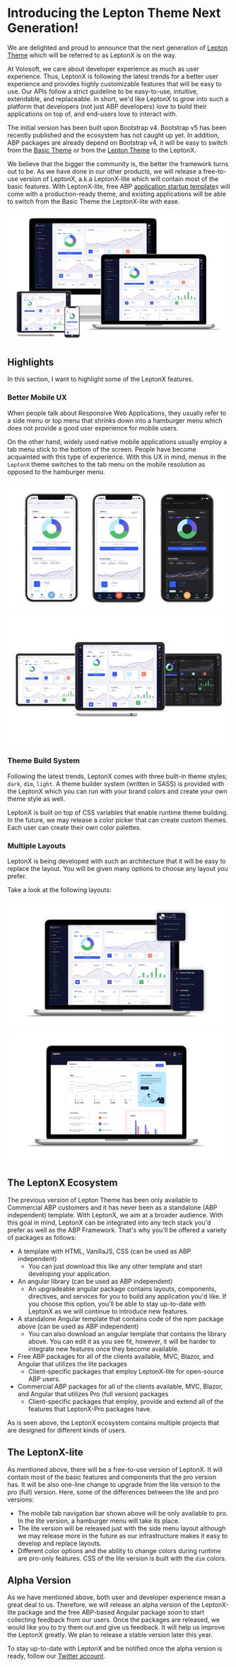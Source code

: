 # Introducing the Lepton Theme Next Generation!

We are delighted and proud to announce that the next generation of [Lepton Theme](https://leptontheme.com/) which will be referred to as LeptonX is on the way. 

At Volosoft, we care about developer experience as much as user experience. Thus, LeptonX is following the latest trends for a better user experience and provides highly customizable features that will be easy to use. Our APIs follow a strict guideline to be easy-to-use, intuitive, extendable, and replaceable. In short, we'd like LeptonX to grow into such a platform that developers (not just ABP developers) love to build their applications on top of, and end-users love to interact with. 

The initial version has been built upon Bootstrap v4. Bootstrap v5 has been recently published and the ecosystem has not caught up yet. In addition, ABP packages are already depend on Bootstrap v4, it will be easy to switch from the [Basic Theme](https://docs.abp.io/en/abp/latest/UI/AspNetCore/Basic-Theme) or from the [Lepton Theme](https://commercial.abp.io/themes) to the LeptonX. 

We believe that the bigger the community is, the better the framework turns out to be. As we have done in our other products, we will release a free-to-use version of LeptonX, a.k.a LeptonX-lite which will contain most of the basic features. With LeptonX-lite, free ABP [application startup template](https://docs.abp.io/en/abp/latest/Startup-Templates/Application)s will come with a production-ready theme, and existing applications will be able to switch from the Basic Theme the LeptonX-lite with ease.   

![An image showing a tablet, a mobile, and a laptop device with LeptonX theme on their screens](./all-devices.png)

## Highlights

In this section, I want to highlight some of the LeptonX features.

### Better Mobile UX

When people talk about Responsive Web Applications, they usually refer to a side menu or top menu that shrinks down into a hamburger menu which does not provide a good user experience for mobile users. 

On the other hand, widely used native mobile applications usually employ a tab menu stick to the bottom of the screen. People have become acquainted with this type of experience. With this UX in mind, menus in the `LeptonX` theme switches to the tab menu on the mobile resolution as opposed to the hamburger menu. 

![Three iPhones showing LeptonX theme for mobile resolution in dark, dim, and light themes](./mobiles.png)
![Three iPads showing LeptonX theme for tablet resolution in dark, dim and light themes](./tablets.png)

### Theme Build System

Following the latest trends, LeptonX comes with three built-in theme styles; `dark`, `dim`, `light`.
A theme builder system (written in SASS) is provided with the LeptonX which you can run with your brand colors and create your own theme style as well. 

LeptonX is built on top of CSS variables that enable runtime theme building. In the future, we may release a color picker that can create custom themes. Each user can create their own color palettes. 

### Multiple Layouts

LeptonX is being developed with such an architecture that it will be easy to replace the layout. You will be given many options to choose any layout you prefer.

Take a look at the following layouts:

![An image showing default layout for LeptonX lite and pro packages](./default-layout.png)
![An image showing top menu layout](./top-menu-layout.png)

## The LeptonX Ecosystem

The previous version of Lepton Theme has been only available to Commercial ABP customers and it has never been as a standalone (ABP independent) template. With LeptonX, we aim at a broader audience. With this goal in mind, LeptonX can be integrated into any tech stack you'd prefer as well as the ABP Framework. That's why you'll be offered a variety of packages as follows:

- A template with HTML, VanillaJS, CSS (can be used as ABP independent)
  - You can just download this like any other template and start developing your application.
- An angular library (can be used as ABP independent)
  - An upgradeable angular package contains layouts, components, directives, and services for you to build any application you'd like. If you choose this option, you'll be able to stay up-to-date with LeptonX as we will continue to introduce new features. 
- A standalone Angular template that contains code of the npm package above (can be used as ABP independent)
  - You can also download an angular template that contains the library above. You can edit it as you see fit, however, it will be harder to integrate new features once they become available.
- Free ABP packages for all of the clients available, MVC, Blazor, and Angular that utilizes the lite packages
  - Client-specific packages that employ LeptonX-lite for open-source ABP users.
- Commercial ABP packages for all of the clients available, MVC, Blazor, and Angular that utilizes Pro (full version) packages
  - Client-specific packages that employ, provide and extend all of the features that LeptonX-Pro packages have.

As is seen above, the LeptonX ecosystem contains multiple projects that are designed for different kinds of users. 

## The LeptonX-lite

As mentioned above, there will be a free-to-use version of LeptonX. It will contain most of the basic features and components that the pro version has. It will be also one-line change to upgrade from the lite version to the pro (full) version. Here, some of the differences between the lite and pro versions: 

- The mobile tab navigation bar shown above will be only available to pro. In the lite version, a hamburger menu will take its place.
- The lite version will be released just with the side menu layout although we may release more in the future as our infrastructure makes it easy to develop and replace layouts. 
- Different color options and the ability to change colors during runtime are pro-only features. CSS of the lite version is built with the `dim` colors. 

## Alpha Version

As we have mentioned above, both user and developer experience mean a great deal to us. Therefore, we will release an alpha version of the LeptonX-lite package and the free ABP-based Angular package soon to start collecting feedback from our users. Once the packages are released, we would like you to try them out and give us feedback. It will help us improve the LeptonX greatly. We plan to release a stable version later this year. 

To stay up-to-date with LeptonX and be notified once the alpha version is ready, follow our [Twitter account](https://twitter.com/volosoftcompany).